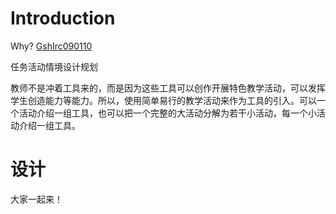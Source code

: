 # Introduction #

Why? [GshIrc090110](GshIrc090110.md)

任务活动情境设计规划

教师不是冲着工具来的，而是因为这些工具可以创作开展特色教学活动，可以发挥学生创造能力等能力。所以，使用简单易行的教学活动来作为工具的引入。可以一个活动介绍一组工具，也可以把一个完整的大活动分解为若干小活动，每一个小活动介绍一组工具。


# 设计 #

大家一起来！
